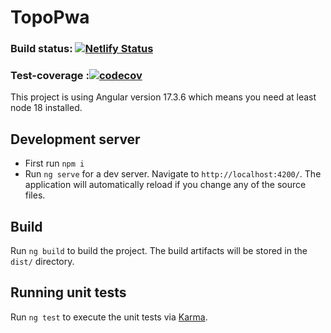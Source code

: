 # TopoPwa
### Build status: [![Netlify Status](https://api.netlify.com/api/v1/badges/93cf819b-7466-403b-8dfa-433957ecbe4f/deploy-status)](https://app.netlify.com/sites/whack-a-mole-pwa/deploys)
### Test-coverage :[![codecov](https://codecov.io/gh/friedelredward/topo-pwa/graph/badge.svg?token=8HED6IIJ4O)](https://codecov.io/gh/friedelredward/topo-pwa)


This project is using Angular version 17.3.6 which means you need at least node 18 installed.

## Development server

- First run `npm i`
- Run `ng serve` for a dev server. Navigate to `http://localhost:4200/`. The application will automatically reload if you change any of the source files.

## Build

Run `ng build` to build the project. The build artifacts will be stored in the `dist/` directory.

## Running unit tests

Run `ng test` to execute the unit tests via [Karma](https://karma-runner.github.io).

